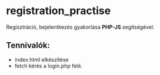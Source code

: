 # registration_practise
Regisztráció, bejelentkezés gyakorlása **PHP-JS** segítségével.

## Tennivalók:
- index.html elkészítése
- fetch kérés a login.php felé.
